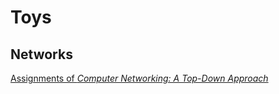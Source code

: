 # Toys

## Networks

[Assignments of _Computer Networking: A Top-Down Approach_](https://gaia.cs.umass.edu/kurose_ross/programming.php)
